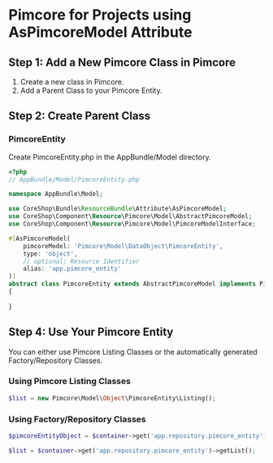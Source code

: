 # Pimcore for Projects using AsPimcoreModel Attribute

## Step 1: Add a New Pimcore Class in Pimcore

1. Create a new class in Pimcore.
2. Add a Parent Class to your Pimcore Entity.

## Step 2: Create Parent Class

### PimcoreEntity

Create PimcoreEntity.php in the AppBundle/Model directory.

```php
<?php
// AppBundle/Model/PimcoreEntity.php

namespace AppBundle\Model;

use CoreShop\Bundle\ResourceBundle\Attribute\AsPimcoreModel;
use CoreShop\Component\Resource\Pimcore\Model\AbstractPimcoreModel;
use CoreShop\Component\Resource\Pimcore\Model\PimcoreModelInterface;

#[AsPimcoreModel(
    pimcoreModel: 'Pimcore\Model\DataObject\PimcoreEntity',
    type: 'object',
    // optional: Resource Identifier
    alias: 'app.pimcore_entity'
)]
abstract class PimcoreEntity extends AbstractPimcoreModel implements PimcoreModelInterface 
{
    
}
```

## Step 4: Use Your Pimcore Entity

You can either use Pimcore Listing Classes or the automatically generated Factory/Repository Classes.

### Using Pimcore Listing Classes

```php
$list = new Pimcore\Model\Object\PimcoreEntity\Listing();
```

### Using Factory/Repository Classes

```php
$pimcoreEntityObject = $container->get('app.repository.pimcore_entity')->findBy($id);

$list = $container->get('app.repository.pimcore_entity')->getList();
```
